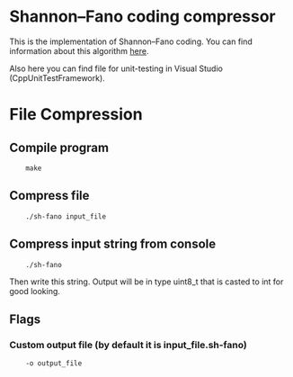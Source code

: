 Shannon–Fano coding compressor
======================================

This is the implementation of Shannon–Fano coding. You can find information about this algorithm [here](https://en.wikipedia.org/wiki/Shannon%E2%80%93Fano_coding).

Also here you can find file for unit-testing in Visual Studio (CppUnitTestFramework).

# File Compression

## Compile program
        make

## Compress file
        ./sh-fano input_file

## Compress input string from console
        ./sh-fano
Then write this string. Output will be in type uint8_t that is casted to int for good looking.

## Flags

### Custom output file (by default it is input_file.sh-fano)
        -o output_file